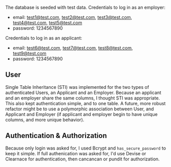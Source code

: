 The database is seeded with test data. Credentials to log in as an employer:
- email: test1@test.com, test2@test.com, test3@test.com, test4@test.com, test5@test.com
- password: 1234567890

 Credentials to log in as an applicant:
- email: test6@test.com, test7@test.com, test8@test.com, test9@test.com
- password: 1234567890
 
## User

Single Table Inheritance (STI) was implemented for the two types of authenticated Users, an Applicant and an Employer. Because an applicant and an employer share the same columns, I thought STI was appropriate. This also kept authentication simple, and to one table. A future, more robust refactor might be to use a polymorphic association between User, and Applicant and Employer (if applicant and employer begin to have unique columns, and more unique behavior).

## Authentication & Authorization

Because only login was asked for, I used Bcrypt and `has_secure_password` to keep it simple. If full authenication was asked for, I'd use Devise or Clearnace for authentication, then cancancan or pundit for authorization.
